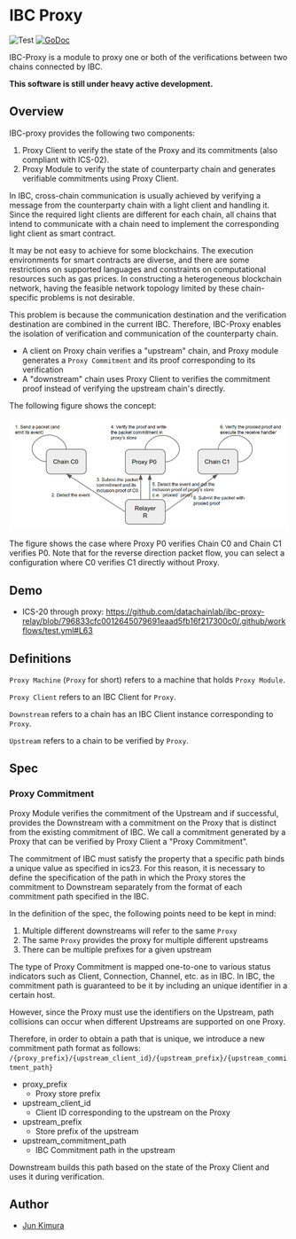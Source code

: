 # IBC Proxy

![Test](https://github.com/datachainlab/ibc-proxy/workflows/Test/badge.svg)
[![GoDoc](https://godoc.org/github.com/datachainlab/ibc-proxy?status.svg)](https://pkg.go.dev/github.com/datachainlab/ibc-proxy?tab=doc)

IBC-Proxy is a module to proxy one or both of the verifications between two chains connected by IBC.

**This software is still under heavy active development.**

## Overview

IBC-proxy provides the following two components:

1. Proxy Client to verify the state of the Proxy and its commitments (also compliant with ICS-02).
2. Proxy Module to verify the state of counterparty chain and generates verifiable commitments using Proxy Client.

In IBC, cross-chain communication is usually achieved by verifying a message from the counterparty chain with a light client and handling it.  Since the required light clients are different for each chain, all chains that intend to communicate with a chain need to implement the corresponding light client as smart contract.

It may be not easy to achieve for some blockchains. The execution environments for smart contracts are diverse, and there are some restrictions on supported languages and constraints on computational resources such as gas prices. In constructing a heterogeneous blockchain network, having the feasible network topology limited by these chain-specific problems is not desirable.

This problem is because the communication destination and the verification destination are combined in the current IBC. Therefore, IBC-Proxy enables the isolation of verification and communication of the counterparty chain. 

- A client on Proxy chain verifies a "upstream" chain, and Proxy module generates a `Proxy Commitment` and its proof corresponding to its verification
- A "downstream" chain uses Proxy Client to verifies the commitment proof instead of verifying the upstream chain's directly.

The following figure shows the concept:

![proxy-packet-relay](./docs/proxy-packet-relay.png "proxy-packet-relay")

The figure shows the case where Proxy P0 verifies Chain C0 and Chain C1 verifies P0. Note that for the reverse direction packet flow, you can select a configuration where C0 verifies C1 directly without Proxy.

## Demo

- ICS-20 through proxy: https://github.com/datachainlab/ibc-proxy-relay/blob/796833cfc0012645079691eaad5fb16f217300c0/.github/workflows/test.yml#L63

## Definitions

`Proxy Machine` (`Proxy` for short) refers to a machine that holds `Proxy Module`.

`Proxy Client` refers to an IBC Client for `Proxy`.

`Downstream` refers to a chain has an IBC Client instance corresponding to `Proxy`.

`Upstream` refers to a chain to be verified by `Proxy`.

## Spec

### Proxy Commitment

Proxy Module verifies the commitment of the Upstream and if successful, provides the Downstream with a commitment on the Proxy that is distinct from the existing commitment of IBC. We call a commitment generated by a Proxy that can be verified by Proxy Client a "Proxy Commitment".

The commitment of IBC must satisfy the property that a specific path binds a unique value as specified in ics23. For this reason, it is necessary to define the specification of the path in which the Proxy stores the commitment to Downstream separately from the format of each commitment path specified in the IBC.

In the definition of the spec, the following points need to be kept in mind:
1. Multiple different downstreams will refer to the same `Proxy`
2. The same `Proxy` provides the proxy for multiple different upstreams
3. There can be multiple prefixes for a given upstream

The type of Proxy Commitment is mapped one-to-one to various status indicators such as Client, Connection, Channel, etc. as in IBC. In IBC, the commitment path is guaranteed to be it by including an unique identifier in a certain host.

However, since the Proxy must use the identifiers on the Upstream, path collisions can occur when different Upstreams are supported on one Proxy.

Therefore, in order to obtain a path that is unique, we introduce a new commitment path format as follows:
`/{proxy_prefix}/{upstream_client_id}/{upstream_prefix}/{upstream_commitment_path}`

- proxy_prefix
    - Proxy store prefix
- upstream_client_id
    - Client ID corresponding to the upstream on the Proxy
- upstream_prefix
    - Store prefix of the upstream
- upstream_commitment_path
    - IBC Commitment path in the upstream

Downstream builds this path based on the state of the Proxy Client and uses it during verification.

## Author

- [Jun Kimura](https://github.com/bluele)
